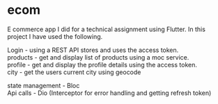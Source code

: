 # ecom

E commerce app I did for a technical assignment using Flutter. In this project I have used the following.

Login - using a REST API stores and uses the access token.<br /> 
products - get and display list of products using a moc service.<br /> 
profile - get and display the profile details using the access token.<br /> 
city - get the users current city using geocode<br /> 

state management - Bloc<br /> 
Api calls - Dio (Interceptor for error handling and getting refresh token)


